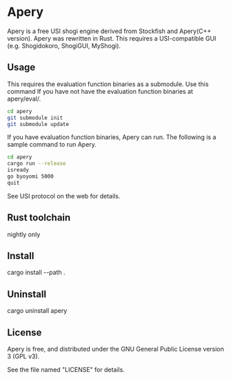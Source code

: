 # Apery

Apery is a free USI shogi engine derived from Stockfish and Apery(C++ version).
Apery was rewritten in Rust.
This requires a USI-compatible GUI (e.g. Shogidokoro, ShogiGUI, MyShogi).

## Usage

This requires the evaluation function binaries as a submodule.
Use this command If you have not have the evaluation function binaries at apery/eval/.
```bash
cd apery
git submodule init
git submodule update
```

If you have evaluation function binaries, Apery can run.
The following is a sample command to run Apery.
```bash
cd apery
cargo run --release
isready
go byoyomi 5000
quit
```
See USI protocol on the web for details.

## Rust toolchain

nightly only

## Install

cargo install --path .

## Uninstall

cargo uninstall apery

## License

Apery is free, and distributed under the GNU General Public License version 3 (GPL v3).

See the file named "LICENSE" for details.
